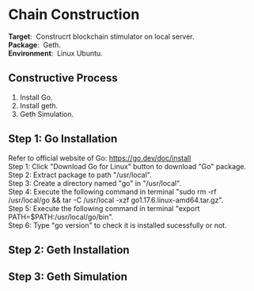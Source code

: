 # **Chain Construction**
**Target**:&nbsp; Construcrt blockchain stimulator on local server.  
**Package**:&nbsp; Geth.  
**Environment**:&nbsp; Linux Ubuntu.
## **Constructive Process**
1. Install Go.  
2. Install geth.
3. Geth Simulation.
## **Step 1: Go Installation**
Refer to official website of Go: https://go.dev/doc/install  
Step 1: Click "Download Go for Linux" button to download "Go" package.  
Step 2: Extract package to path "/usr/local".  
Step 3: Create a directory named "go" in "/usr/local".  
Step 4: Execute the following command in terminal "sudo rm -rf /usr/local/go &&   tar -C /usr/local -xzf go1.17.6.linux-amd64.tar.gz".  
Step 5: Execute the following command in terminal "export PATH=$PATH:/usr/local/go/bin".  
Step 6: Type "go version" to check it is installed sucessfully or not.   

## **Step 2: Geth Installation**
## **Step 3: Geth Simulation**
